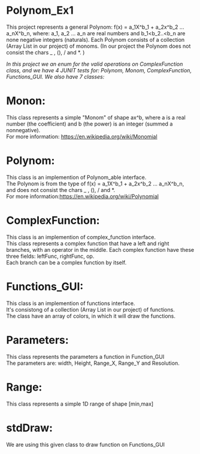 # Polynom_Ex1

This project represents a general Polynom: f(x) = a_1X^b_1 + a_2x^b_2 ... a_nX^b_n,
 where: a_1, a_2 ... a_n are real numbers and b_1<b_2..<b_n are none negative integers (naturals).
Each Polynom consists of a collection (Array List in our project) of monoms.
(In our project the Polynom does not consist the chars _ , (), /  and *. )

*In this project we an enum for the valid operations on ComplexFunction class, and we have 4 JUNIT tests for: Polynom, Monom, ComplexFunction, Functions_GUI. We also have 7 classes:*

# Monon:
 This class represents a simple "Monom" of shape ax^b, where a is a real number (the coefficient) and b (the power) is an integer (summed a nonnegative). <br />
 For more information: https://en.wikipedia.org/wiki/Monomial

# Polynom:
This class is an implemention of Polynom_able interface.<br />
The Polynom  is from the type of f(x) = a_1X^b_1 + a_2x^b_2 ... a_nX^b_n,<br />
 and does not consist the chars _ , (), /  and *.<br />
  For more information:https://en.wikipedia.org/wiki/Polynomial


# ComplexFunction:
This class is an implemention of complex_function interface.<br />
 This class represents a complex function that have a left and right branches, with an operator in the middle.
Each complex function have these three fields: leftFunc, rightFunc, op.<br />
 Each branch can be a complex function by itself.<br />

  # Functions_GUI:
  This class is an implemention of functions interface.<br />
  It's consistong of a collection (Array List in our project) of functions.<br />
  The class have an array of colors, in which it will draw the functions.<br />
  
 
  
  # Parameters:
 This class represents the parameters a function in Function_GUI<br />
 The parameters are: width, Height, Range_X, Range_Y and Resolution.<br />
 
# Range:
 This class represents a simple 1D range of shape [min,max]<br />
 


# stdDraw:
 We are using this given class to draw function on Functions_GUI<br />
 
 

